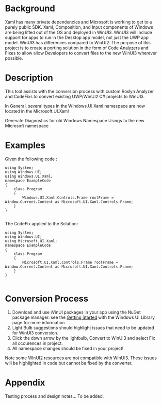 <!-- The purpose of this spec is to describe a new feature and
its APIs that make up a new feature in WinUI. -->

<!-- There are two audiences for the spec. The first are people
that want to evaluate and give feedback on the API, as part of
the submission process.  When it's complete
it will be incorporated into the public documentation at
docs.microsoft.com (http://docs.microsoft.com/uwp/toolkits/winui/).
Hopefully we'll be able to copy it mostly verbatim.
So the second audience is everyone that reads there to learn how
and why to use this API. -->


# Background
<!-- Use this section to provide background context for the new API(s) 
in this spec. -->
Xaml has many private dependencies and Microsoft is working to get to a purely public SDK. Xaml, Composition, and Input components of Windows are being lifted out of the OS and deployed in WinUI3. WinUI3 will include support for apps to run in the Desktop app model, not just the UWP app model.
WinUI3 has differences compared to WinUI2. The purpose of this project is to create a porting solution in the form of Code Analyzers and Fixes to allow allow Developers to convert files to the new WinUI3 wherever possible.

<!-- This section and the appendix are the only sections that likely
do not get copied to docs.microsoft.com; they're just an aid to reading this spec. -->

<!-- If you're modifying an existing API, included a link here to the
existing page(s) -->

<!-- For example, this section is a place to explain why you're adding this API rather than
modifying an existing API. -->

<!-- For example, this is a place to provide a brief explanation of some dependent
area, just explanation enough to understand this new API, rather than telling
the reader "go read 100 pages of background information posted at ...". -->


# Description
<!-- Use this section to provide a brief description of the feature.
For an example, see the introduction to the PasswordBox control 
(http://docs.microsoft.com/windows/uwp/design/controls-and-patterns/password-box). -->
This tool assists with the conversion process with custom Roslyn Analyzer and CodeFixs to convert existing UWP/WinUI2 C# projects to WinUI3.

In General, several types in the Windows.UI.Xaml namespace 
are now located in the Microsoft.UI.Xaml

Generate Diagnostics for old Windows Namespace Usings to the new Microsoft namespace


# Examples
<!-- Use this section to explain the features of the API, showing
example code with each description. The general format is: 
  feature explanation,
  example code
  feature explanation,
  example code
  etc.-->
  
<!-- Code samples should be in C# and/or C++/WinRT -->

Given the following code :
```
using System;
using Windows.UI;
using Windows.UI.Xaml;
namespace ExampleCode
{
    class Program
    {
        Windows.UI.Xaml.Controls.Frame rootFrame = Window.Current.Content as Microsoft.UI.Xaml.Controls.Frame;
    }
}
            
```

The CodeFix applied to the Solution:
```
using System;
using Windows.UI;
using Microsoft.UI.Xaml;
namespace ExampleCode
{
    class Program
    {
        Microsoft.UI.Xaml.Controls.Frame rootFrame = Window.Current.Content as Microsoft.UI.Xaml.Controls.Frame;
    }
}
            
```


# Conversion Process
<!-- Explanation and guidance on how to use the converter that doesn't fit into the Examples section. -->

1. Download and use WinUI packages in your app using the NuGet package manager: see the [Getting Started](https://docs.microsoft.com/uwp/toolkits/winui/getting-started) with the Windows UI Library page for more information.
2. Light Bulb suggestions should highlight issues that need to be updated for WinUI3 conversion. 
3. Click the down arrow by the lightbulb, Convert to WinUI3 and select Fix all occurences in project. 
4. All namespace changes should be fixed in your project!

Note some WInUI2 resources are not compatible with WinUI3. These issues will be highlighted in code but cannot be fixed by the converter. 

# Appendix
<!-- Anything else that you want to write down for posterity, but 
that isn't necessary to understand the purpose and usage of the API.
For example, implementation details. -->
Testing process and design notes... To be added. 